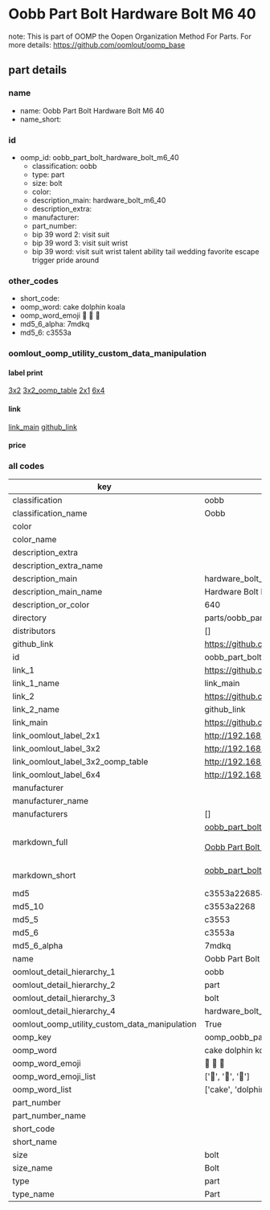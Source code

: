 # Oobb Part Bolt Hardware Bolt M6 40  

note: This is part of OOMP the Oopen Organization Method For Parts. For more details: https://github.com/oomlout/oomp_base

##  part details





### name
* name: Oobb Part Bolt Hardware Bolt M6 40
* name_short: 
### id
* oomp_id: oobb_part_bolt_hardware_bolt_m6_40
  * classification: oobb
  * type: part
  * size: bolt
  * color: 
  * description_main: hardware_bolt_m6_40
  * description_extra: 
  * manufacturer: 
  * part_number: 
  * bip 39 word 2: visit suit
  * bip 39 word 3: visit suit wrist
  * bip 39 word: visit suit wrist talent ability tail wedding favorite escape trigger pride around

### other_codes
* short_code: 
* oomp_word: cake dolphin koala
* oomp_word_emoji :cake: :dolphin: :koala:
* md5_6_alpha: 7mdkq
* md5_6: c3553a






### oomlout_oomp_utility_custom_data_manipulation
#### label print
[3x2](http://192.168.1.245:1112/?label=oomp%207mdkq)
[3x2_oomp_table](http://192.168.1.107:1112/?label=oomp%207mdkq)
[2x1](http://192.168.1.242:1112/?label=oomp%207mdkq)
[6x4](http://192.168.1.55:1112/?label=oomp%207mdkq)    

#### link

[link_main](https://github.com/oomlout/oomlout_oomp_current_version_messy/tree/main/parts/oobb_part_bolt_hardware_bolt_m6_40) [github_link](https://github.com/oomlout/oomlout_oomp_part_src/tree/main/parts/oobb_part_bolt_hardware_bolt_m6_40)                             

#### price







### all codes 
| key | value |  
| --- | --- |  
| classification | oobb |  
| classification_name | Oobb |  
| color |  |  
| color_name |  |  
| description_extra |  |  
| description_extra_name |  |  
| description_main | hardware_bolt_m6_40 |  
| description_main_name | Hardware Bolt M6 40 |  
| description_or_color | 640 |  
| directory | parts/oobb_part_bolt_hardware_bolt_m6_40 |  
| distributors | [] |  
| github_link | https://github.com/oomlout/oomlout_oomp_part_src/tree/main/parts/oobb_part_bolt_hardware_bolt_m6_40 |  
| id | oobb_part_bolt_hardware_bolt_m6_40 |  
| link_1 | https://github.com/oomlout/oomlout_oomp_current_version_messy/tree/main/parts/oobb_part_bolt_hardware_bolt_m6_40 |  
| link_1_name | link_main |  
| link_2 | https://github.com/oomlout/oomlout_oomp_part_src/tree/main/parts/oobb_part_bolt_hardware_bolt_m6_40 |  
| link_2_name | github_link |  
| link_main | https://github.com/oomlout/oomlout_oomp_current_version_messy/tree/main/parts/oobb_part_bolt_hardware_bolt_m6_40 |  
| link_oomlout_label_2x1 | http://192.168.1.242:1112/?label=oomp%207mdkq |  
| link_oomlout_label_3x2 | http://192.168.1.245:1112/?label=oomp%207mdkq |  
| link_oomlout_label_3x2_oomp_table | http://192.168.1.107:1112/?label=oomp%207mdkq |  
| link_oomlout_label_6x4 | http://192.168.1.55:1112/?label=oomp%207mdkq |  
| manufacturer |  |  
| manufacturer_name |  |  
| manufacturers | [] |  
| markdown_full | [oobb_part_bolt_hardware_bolt_m6_40](https://github.com/oomlout/oomlout_oomp_current_version_messy/tree/main/parts/oobb_part_bolt_hardware_bolt_m6_40)<br>[](https://github.com/oomlout/oomlout_oomp_current_version_messy/tree/main/parts/oobb_part_bolt_hardware_bolt_m6_40)<br>[Oobb Part Bolt Hardware Bolt M6 40](https://github.com/oomlout/oomlout_oomp_current_version_messy/tree/main/parts/oobb_part_bolt_hardware_bolt_m6_40)<br><br> |  
| markdown_short | [oobb_part_bolt_hardware_bolt_m6_40](https://github.com/oomlout/oomlout_oomp_current_version_messy/tree/main/parts/oobb_part_bolt_hardware_bolt_m6_40)<br><br> |  
| md5 | c3553a2268541f1f75001dd7fcf647a6 |  
| md5_10 | c3553a2268 |  
| md5_5 | c3553 |  
| md5_6 | c3553a |  
| md5_6_alpha | 7mdkq |  
| name | Oobb Part Bolt Hardware Bolt M6 40 |  
| oomlout_detail_hierarchy_1 | oobb |  
| oomlout_detail_hierarchy_2 | part |  
| oomlout_detail_hierarchy_3 | bolt |  
| oomlout_detail_hierarchy_4 | hardware_bolt_m6_40 |  
| oomlout_oomp_utility_custom_data_manipulation | True |  
| oomp_key | oomp_oobb_part_bolt_hardware_bolt_m6_40 |  
| oomp_word | cake dolphin koala |  
| oomp_word_emoji | :cake: :dolphin: :koala: |  
| oomp_word_emoji_list | [':cake:', ':dolphin:', ':koala:'] |  
| oomp_word_list | ['cake', 'dolphin', 'koala'] |  
| part_number |  |  
| part_number_name |  |  
| short_code |  |  
| short_name |  |  
| size | bolt |  
| size_name | Bolt |  
| type | part |  
| type_name | Part |  
